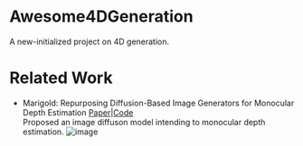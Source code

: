 # Awesome4DGeneration
A new-initialized project on 4D generation. 


# Related Work
- Marigold: Repurposing Diffusion-Based Image Generators for Monocular Depth Estimation
  [Paper](https://arxiv.org/abs/2312.02145)|[Code](https://github.com/prs-eth/Marigold)\
  Proposed an image diffuson model intending to monocular depth estimation.
  ![image](https://github.com/qiaosun22/Awesome4DGeneration/assets/136222260/f0b89787-4ff1-48cf-ae69-e13f43d86788)
